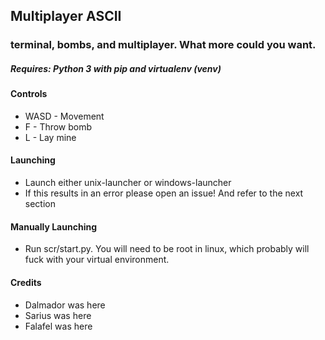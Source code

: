 ## Multiplayer ASCII
### terminal, bombs, and multiplayer. What more could you want.

##### Requires: Python 3 with pip and virtualenv (venv)

#### Controls
- WASD - Movement
- F - Throw bomb
- L - Lay mine

#### Launching
- Launch either unix-launcher or windows-launcher
- If this results in an error please open an issue! And refer to the next section

#### Manually Launching
- Run scr/start.py. You will need to be root in linux, which probably will fuck with your virtual environment.


#### Credits
- Dalmador was here
- Sarius was here
- Falafel was here
